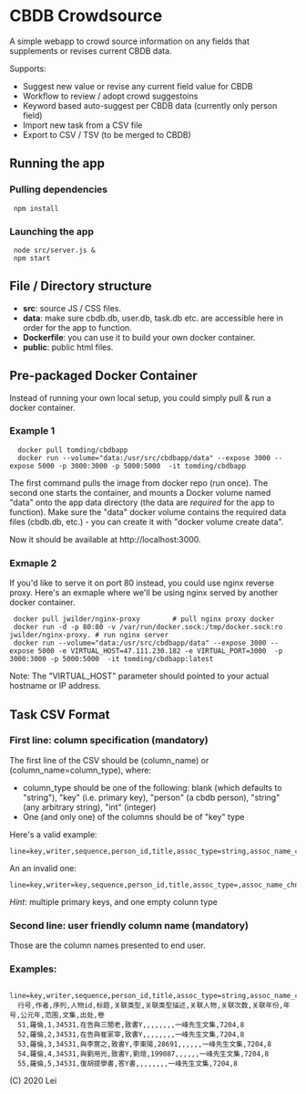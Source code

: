 # CBDB Crowdsource
A simple webapp to crowd source information on any fields that supplements or revises current CBDB data.

Supports: 
 - Suggest new value or revise any current field value for CBDB
 - Workflow to review / adopt crowd suggestoins
 - Keyword based auto-suggest per CBDB data (currently only person field)
 - Import new task from a CSV file
 - Export to CSV / TSV (to be merged to CBDB)

## Running the app

### Pulling dependencies
     npm install

### Launching the app
     node src/server.js &
     npm start

## File / Directory structure
 - **src**: source JS / CSS files.
 - **data**: make sure cbdb.db, user.db, task.db etc. are accessible here in order for the app to function.
 - **Dockerfile**: you can use it to build your own docker container.
 - **public**: public html files.

## Pre-packaged Docker Container
Instead of running your own local setup, you could simply pull & run a docker container.

### Example 1

      docker pull tomding/cbdbapp
      docker run --volume="data:/usr/src/cbdbapp/data" --expose 3000 --expose 5000 -p 3000:3000 -p 5000:5000  -it tomding/cbdbapp

The first command pulls the image from docker repo (run once). 
The second one starts the container, and mounts a Docker volume named "data" onto the app data directory (the data are *required* for the app to function). 
Make sure the "data" docker volume contains the required data files (cbdb.db, etc.) - you can create it with "docker volume create data".

Now it should be available at http://localhost:3000.


### Exmaple 2
If you'd like to serve it on port 80 instead, you could use nginx reverse proxy. Here's an exmaple where we'll be using nginx served by another docker container.

     docker pull jwilder/nginx-proxy        # pull nginx proxy docker
     docker run -d -p 80:80 -v /var/run/docker.sock:/tmp/docker.sock:ro jwilder/nginx-proxy. # run nginx server
     docker run --volume="data:/usr/src/cbdbapp/data" --expose 3000 --expose 5000 -e VIRTUAL_HOST=47.111.230.182 -e VIRTUAL_PORT=3000  -p 3000:3000 -p 5000:5000  -it tomding/cbdbapp:latest 

Note: The "VIRTUAL_HOST" parameter should pointed to your actual hostname or IP address. 


## Task CSV Format
### First line: column specification (mandatory)
The first line of the CSV should be (column_name) or (column_name=column_type), where:
- column_type should be one of the following: blank (which defaults to "string"), "key" (i.e. primary key), "person" (a cbdb person), "string" (any arbitrary string), "int" (integer)
- One (and only one) of the columns should be of "key" type

Here's a valid example:

    line=key,writer,sequence,person_id,title,assoc_type=string,assoc_name_chn=string,assoc_personid=person

An an invalid one: 

    line=key,writer=key,sequence,person_id,title,assoc_type=,assoc_name_chn=string,assoc_personid=person

*Hint*: multiple primary keys, and one empty colunn type

### Second line: user friendly column name (mandatory)
Those are the column names presented to end user. 

### Examples:

      line=key,writer,sequence,person_id,title,assoc_type=string,assoc_name_chn=string,assoc_personid=person,assoc_count=int,assoc_year=int,nianhao=string,year=int,range=string,collection,c_source,volume
      行号,作者,序列,人物id,标题,关联类型,关联类型描述,关联人物,关联次数,关联年份,年号,公元年,范围,文集,出处,卷
      51,羅倫,1,34531,在告與三閤老,致書Y,,,,,,,,一峰先生文集,7204,8
      52,羅倫,2,34531,在告與崔冡宰,致書Y,,,,,,,,一峰先生文集,7204,8
      53,羅倫,3,34531,與李賔之,致書Y,李東陽,28691,,,,,,一峰先生文集,7204,8
      54,羅倫,4,34531,與劉用光,致書Y,劉煊,199087,,,,,,一峰先生文集,7204,8
      55,羅倫,5,34531,復胡提學書,答Y書,,,,,,,,一峰先生文集,7204,8








(C) 2020 Lei

